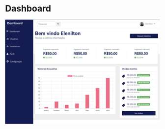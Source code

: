 # Dashboard

![print do Dashboard](https://github.com/AguiarVicente/dashboard/blob/master/assets/img/print_dashboard.png)

